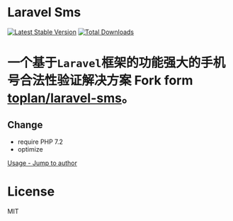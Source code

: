 # Laravel Sms

[![Latest Stable Version](https://img.shields.io/packagist/v/toplan/laravel-sms.svg)](https://packagist.org/packages/toplan/laravel-sms)
[![Total Downloads](https://img.shields.io/packagist/dt/toplan/laravel-sms.svg)](https://packagist.org/packages/toplan/laravel-sms)

# 一个基于`Laravel`框架的功能强大的手机号合法性验证解决方案  Fork form [toplan/laravel-sms](https://github.com/toplan/laravel-sms)。

## Change

- require PHP 7.2
- optimize

[Usage - Jump to author](https://github.com/toplan/laravel-sms/blob/master/README.md)

# License

MIT
